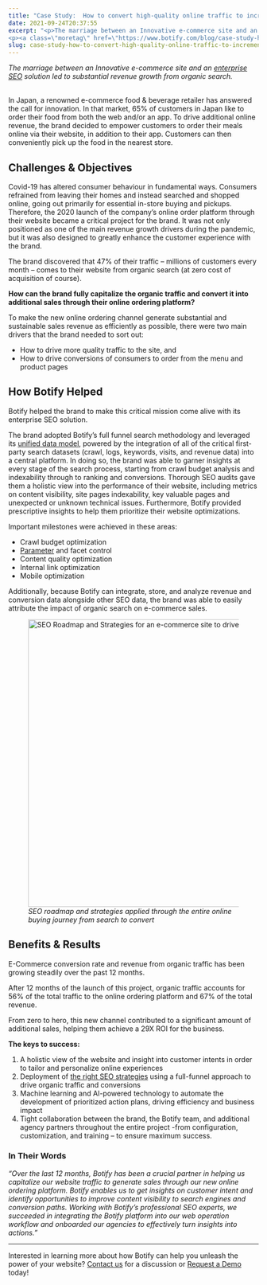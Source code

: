 ```yaml
---
title: "Case Study:  How to convert high-quality online traffic to incremental revenue with 29X ROI"
date: 2021-09-24T20:37:55
excerpt: "<p>The marriage between an Innovative e-commerce site and an enterprise SEO solution led to substantial revenue growth from organic search. In Japan, a renowned e-commerce food &amp; beverage retailer has answered the call for innovation. In that market, 65% of customers in Japan like to order their food from both the web and/or an app.&nbsp;To&hellip; </p>
<p><a class=\"moretag\" href=\"https://www.botify.com/blog/case-study-how-to-convert-high-quality-online-traffic-to-incremental-revenue-with-29x-roi\">Read the full article</a></p>"
slug: case-study-how-to-convert-high-quality-online-traffic-to-incremental-revenue-with-29x-roi
---
```



<p><em>The marriage between an Innovative e-commerce site and an <a href="https://www.botify.com/platform" data-internallinksmanager029f6b8e52c="1" title="enterprise seo platform">enterprise SEO</a> solution led to substantial revenue growth from organic search.</em></p>



<p><br>In Japan, a renowned e-commerce food &amp; beverage retailer has answered the call for innovation. In that market, 65% of customers in Japan like to order their food from both the web and/or an app.<strong>&nbsp;</strong>To drive additional online revenue, the brand decided to empower customers to order their meals online via their website, in addition to their app. Customers can then conveniently pick up the food in the nearest store.</p>



<h2 class="wp-block-heading" id="h-challenges-objectives">Challenges &amp; Objectives</h2>



<p>Covid-19 has altered consumer behaviour in fundamental ways. Consumers refrained from leaving their homes and instead searched and shopped online, going out primarily for essential in-store buying and pickups. Therefore, the 2020 launch of the company’s online order platform through their website became a critical project for the brand. It was not only positioned as one of the main revenue growth drivers during the pandemic, but it was also designed to greatly enhance the customer experience with the brand.</p>



<p>The brand discovered that 47% of their traffic &#8211; millions of customers every month &#8211; comes to their website from organic search (at zero cost of acquisition of course).&nbsp;</p>



<p><span class="has-inline-color has-vivid-purple-color"><strong>How can the brand fully capitalize the organic traffic and convert it into additional sales through their online ordering platform?</strong>&nbsp;</span></p>



<p>To make the new online ordering channel generate substantial and sustainable sales revenue as efficiently as possible, there were two main drivers that the brand needed to sort out:</p>



<ul><li>How to drive more quality traffic to the site, and</li><li>How to drive conversions of consumers to order from the menu and product pages</li></ul>



<h2 class="wp-block-heading">How Botify Helped</h2>



<p>Botify helped the brand to make this critical mission come alive with its enterprise SEO solution.</p>



<p>The brand adopted Botify’s full funnel search methodology and leveraged its <a href="https://www.botify.com/platform/botify-analytics">unified data model</a>, powered by the integration of all of the critical first-party search datasets (crawl, logs, keywords, visits, and revenue data) into a central platform. In doing so, the brand was able to garner insights at every stage of the search process, starting from crawl budget analysis and indexability through to ranking and conversions. Thorough SEO audits gave them a holistic view into the performance of their website, including metrics on content visibility, site pages indexability, key valuable pages and unexpected or unknown technical issues. Furthermore, Botify provided prescriptive insights to help them prioritize their website optimizations.&nbsp;</p>



<p>Important milestones were achieved in these areas:</p>



<ul><li>Crawl budget optimization</li><li><a href="https://www.botify.com/learn/basics/what-are-url-parameters" data-internallinksmanager029f6b8e52c="4" title="url parameters" target="_blank" rel="noopener">Parameter</a> and facet control&nbsp;</li><li>Content quality optimization</li><li>Internal link optimization</li><li>Mobile optimization</li></ul>



<p>Additionally, because Botify can integrate, store, and analyze revenue and conversion data alongside other SEO data, the brand was able to easily attribute the impact of organic search on e-commerce sales.&nbsp;</p>



<figure class="wp-block-image size-full"><img loading="lazy" decoding="async" width="904" height="578" src="https://www.botify.com/wp-content/uploads/2021/09/SEO-Roadmap.png" alt="SEO Roadmap and Strategies for an e-commerce site to drive online traffic" class="wp-image-4460" srcset="https://www.botify.com/wp-content/uploads/2021/09/SEO-Roadmap.png 904w, https://www.botify.com/wp-content/uploads/2021/09/SEO-Roadmap-300x192.png 300w, https://www.botify.com/wp-content/uploads/2021/09/SEO-Roadmap-768x491.png 768w, https://www.botify.com/wp-content/uploads/2021/09/SEO-Roadmap-600x384.png 600w" sizes="(max-width: 904px) 100vw, 904px" /><figcaption><em><em>SEO roadmap and strategies applied through the entire online buying journey from search to convert</em></em></figcaption></figure>



<h2 class="wp-block-heading">Benefits &amp; Results</h2>



<p>E-Commerce conversion rate and revenue from organic traffic has been growing steadily over the past 12 months.&nbsp;</p>



<p>After 12 months of the launch of this project, organic traffic accounts for 56% of the total traffic to the online ordering platform and 67% of the total revenue.&nbsp;</p>



<p>From zero to hero, this new channel contributed to a significant amount of additional sales, helping them achieve a 29X ROI for the business.</p>



<p><strong>The keys to success:</strong></p>



<ol><li>A holistic view of the website and insight into customer intents in order to tailor and personalize online experiences</li><li>Deployment of <a href="https://www.botify.com/blog/how-to-adapt-seo-to-trends">the right SEO strategies</a> using a full-funnel approach to drive organic traffic and conversions&nbsp;</li><li>Machine learning and AI-powered technology to automate the development of prioritized action plans, driving efficiency and business impact</li><li>Tight collaboration between the brand, the Botify team, and additional agency partners throughout the entire project -from configuration, customization, and training &#8211; to ensure maximum success.&nbsp;</li></ol>



<h3 class="wp-block-heading">In Their Words</h3>



<p><em>“Over the last 12 months, Botify has been a crucial partner in helping us capitalize our website traffic to generate sales through our new online ordering platform. Botify enables us to get insights on customer intent and identify opportunities to improve content visibility to search engines and conversion paths. Working with Botify&#8217;s professional SEO experts, we succeeded in integrating the Botify platform into our web operation workflow and onboarded our agencies to effectively turn insights into actions.”</em></p>



<hr class="wp-block-separator is-style-dots"/>



<p>Interested in learning more about how Botify can help you unleash the power of your website? <a href="https://www.botify.com/contact-us">Contact us</a> for a discussion or <a href="https://www.botify.com/request-a-demo">Request a Demo</a> today!&nbsp;</p>
